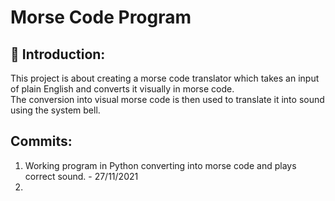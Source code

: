 # Morse Code Program
## 🍼 Introduction:  
This project is about creating a morse code translator which takes an input of plain English and converts it visually in morse code.  
The conversion into visual morse code is then used to translate it into sound using the system bell.    

## Commits:
1. Working program in Python converting into morse code and plays correct sound. - 27/11/2021  
2.  
